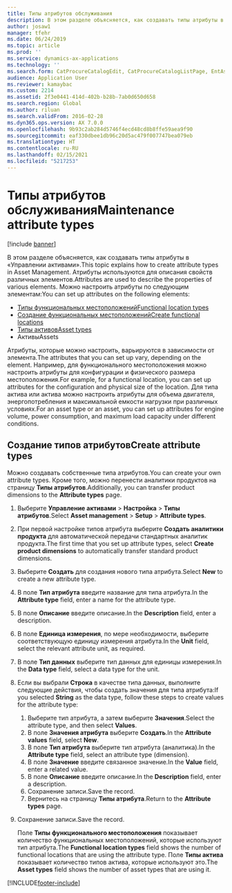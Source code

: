 ```yaml
---
title: Типы атрибутов обслуживания
description: В этом разделе объясняется, как создавать типы атрибуты в «Управлении активами».
author: josaw1
manager: tfehr
ms.date: 06/24/2019
ms.topic: article
ms.prod: ''
ms.service: dynamics-ax-applications
ms.technology: ''
ms.search.form: CatProcureCatalogEdit, CatProcureCatalogListPage, EntAssetFunctionalLocationTypeCopy, EntAssetAttributeType, EntAssetAttributeTypeValue, EntAssetFunctionalLocationType
audience: Application User
ms.reviewer: kamaybac
ms.custom: 2214
ms.assetid: 2f3e0441-414d-402b-b28b-7ab0d650d658
ms.search.region: Global
ms.author: riluan
ms.search.validFrom: 2016-02-28
ms.dyn365.ops.version: AX 7.0.0
ms.openlocfilehash: 9b93c2ab284d5746f4ecd48cd8b8ffe59aea9f90
ms.sourcegitcommit: eaf330dbee1db96c20d5ac479f007747bea079eb
ms.translationtype: HT
ms.contentlocale: ru-RU
ms.lasthandoff: 02/15/2021
ms.locfileid: "5217253"
---
```

# <a name="maintenance-attribute-types"></a><span data-ttu-id="de747-103">Типы атрибутов обслуживания</span><span class="sxs-lookup"><span data-stu-id="de747-103">Maintenance attribute types</span></span>

[!include [banner](../../includes/banner.md)]

 

<span data-ttu-id="de747-104">В этом разделе объясняется, как создавать типы атрибуты в «Управлении активами».</span><span class="sxs-lookup"><span data-stu-id="de747-104">This topic explains how to create attribute types in Asset Management.</span></span> <span data-ttu-id="de747-105">Атрибуты используются для описания свойств различных элементов.</span><span class="sxs-lookup"><span data-stu-id="de747-105">Attributes are used to describe the properties of various elements.</span></span> <span data-ttu-id="de747-106">Можно настроить атрибуты по следующим элементам:</span><span class="sxs-lookup"><span data-stu-id="de747-106">You can set up attributes on the following elements:</span></span>

- [<span data-ttu-id="de747-107">Типы функциональных местоположений</span><span class="sxs-lookup"><span data-stu-id="de747-107">Functional location types</span></span>](../setup-for-functional-locations/functional-location-types.md)
- [<span data-ttu-id="de747-108">Создание функциональных местоположений</span><span class="sxs-lookup"><span data-stu-id="de747-108">Create functional locations</span></span>](../functional-locations/create-functional-locations.md)
- [<span data-ttu-id="de747-109">Типы активов</span><span class="sxs-lookup"><span data-stu-id="de747-109">Asset types</span></span>](../setup-for-objects/object-types.md)
- <span data-ttu-id="de747-110">Активы</span><span class="sxs-lookup"><span data-stu-id="de747-110">Assets</span></span>

<span data-ttu-id="de747-111">Атрибуты, которые можно настроить, варьируются в зависимости от элемента.</span><span class="sxs-lookup"><span data-stu-id="de747-111">The attributes that you can set up vary, depending on the element.</span></span> <span data-ttu-id="de747-112">Например, для функционального местоположения можно настроить атрибуты для конфигурации и физического размера местоположения.</span><span class="sxs-lookup"><span data-stu-id="de747-112">For example, for a functional location, you can set up attributes for the configuration and physical size of the location.</span></span> <span data-ttu-id="de747-113">Для типа актива или актива можно настроить атрибуты для объема двигателя, энергопотребления и максимальной емкости нагрузки при различных условиях.</span><span class="sxs-lookup"><span data-stu-id="de747-113">For an asset type or an asset, you can set up attributes for engine volume, power consumption, and maximum load capacity under different conditions.</span></span>

## <a name="create-attribute-types"></a><span data-ttu-id="de747-114">Создание типов атрибутов</span><span class="sxs-lookup"><span data-stu-id="de747-114">Create attribute types</span></span>

<span data-ttu-id="de747-115">Можно создавать собственные типа атрибутов.</span><span class="sxs-lookup"><span data-stu-id="de747-115">You can create your own attribute types.</span></span> <span data-ttu-id="de747-116">Кроме того, можно перенести аналитики продуктов на страницу **Типы атрибутов**.</span><span class="sxs-lookup"><span data-stu-id="de747-116">Additionally, you can transfer product dimensions to the **Attribute types** page.</span></span>

1. <span data-ttu-id="de747-117">Выберите **Управление активами** \> **Настройка** \> **Типы атрибутов**.</span><span class="sxs-lookup"><span data-stu-id="de747-117">Select **Asset management** \> **Setup** \> **Attribute types**.</span></span>
2. <span data-ttu-id="de747-118">При первой настройке типов атрибута выберите **Создать аналитики продукта** для автоматической передачи стандартных аналитик продукта.</span><span class="sxs-lookup"><span data-stu-id="de747-118">The first time that you set up attribute types, select **Create product dimensions** to automatically transfer standard product dimensions.</span></span>
3. <span data-ttu-id="de747-119">Выберите **Создать** для создания нового типа атрибута.</span><span class="sxs-lookup"><span data-stu-id="de747-119">Select **New** to create a new attribute type.</span></span>
4. <span data-ttu-id="de747-120">В поле **Тип атрибута** введите название для типа атрибута.</span><span class="sxs-lookup"><span data-stu-id="de747-120">In the **Attribute type** field, enter a name for the attribute type.</span></span>
5. <span data-ttu-id="de747-121">В поле **Описание** введите описание.</span><span class="sxs-lookup"><span data-stu-id="de747-121">In the **Description** field, enter a description.</span></span>
6. <span data-ttu-id="de747-122">В поле **Единица измерения**, по мере необходимости, выберите соответствующую единицу измерения атрибута.</span><span class="sxs-lookup"><span data-stu-id="de747-122">In the **Unit** field, select the relevant attribute unit, as required.</span></span>
7. <span data-ttu-id="de747-123">В поле **Тип данных** выберите тип данных для единицы измерения.</span><span class="sxs-lookup"><span data-stu-id="de747-123">In the **Data type** field, select a data type for the unit.</span></span>
8. <span data-ttu-id="de747-124">Если вы выбрали **Строка** в качестве типа данных, выполните следующие действия, чтобы создать значения для типа атрибута:</span><span class="sxs-lookup"><span data-stu-id="de747-124">If you selected **String** as the data type, follow these steps to create values for the attribute type:</span></span>

    1. <span data-ttu-id="de747-125">Выберите тип атрибута, а затем выберите **Значения**.</span><span class="sxs-lookup"><span data-stu-id="de747-125">Select the attribute type, and then select **Values**.</span></span>
    2. <span data-ttu-id="de747-126">В поле **Значения атрибута** выберите **Создать**.</span><span class="sxs-lookup"><span data-stu-id="de747-126">In the **Attribute values** field, select **New**.</span></span>
    3. <span data-ttu-id="de747-127">В поле **Тип атрибута** выберите тип атрибута (аналитика).</span><span class="sxs-lookup"><span data-stu-id="de747-127">In the **Attribute type** field, select an attribute type (dimension).</span></span>
    4. <span data-ttu-id="de747-128">В поле **Значение** введите связанное значение.</span><span class="sxs-lookup"><span data-stu-id="de747-128">In the **Value** field, enter a related value.</span></span>
    5. <span data-ttu-id="de747-129">В поле **Описание** введите описание.</span><span class="sxs-lookup"><span data-stu-id="de747-129">In the **Description** field, enter a description.</span></span>
    6. <span data-ttu-id="de747-130">Сохранение записи.</span><span class="sxs-lookup"><span data-stu-id="de747-130">Save the record.</span></span>
    7. <span data-ttu-id="de747-131">Вернитесь на страницу **Типы атрибута**.</span><span class="sxs-lookup"><span data-stu-id="de747-131">Return to the **Attribute types** page.</span></span>

9. <span data-ttu-id="de747-132">Сохранение записи.</span><span class="sxs-lookup"><span data-stu-id="de747-132">Save the record.</span></span>

    <span data-ttu-id="de747-133">Поле **Типы функционального местоположения** показывает количество функциональных местоположений, которые используют тип атрибута.</span><span class="sxs-lookup"><span data-stu-id="de747-133">The **Functional location types** field shows the number of functional locations that are using the attribute type.</span></span> <span data-ttu-id="de747-134">Поле **Типы актива** показывает количество типов актива, которые используют это.</span><span class="sxs-lookup"><span data-stu-id="de747-134">The **Asset types** field shows the number of asset types that are using it.</span></span>


[!INCLUDE[footer-include](../../../includes/footer-banner.md)]